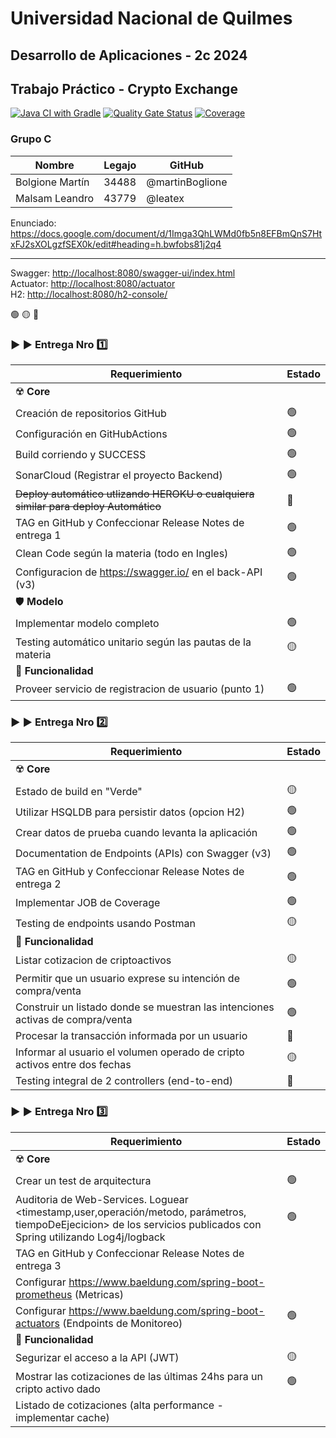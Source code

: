 # Universidad Nacional de Quilmes

## Desarrollo de Aplicaciones - 2c 2024

## Trabajo Práctico - Crypto Exchange

[![Java CI with Gradle](https://github.com/martinBoglione/UNQ-2024S2-DesApp-GrupoC/actions/workflows/build.yml/badge.svg)](https://github.com/martinBoglione/UNQ-2024S2-DesApp-GrupoC/actions/workflows/build.yml) 
[![Quality Gate Status](https://sonarcloud.io/api/project_badges/measure?project=martinBoglione_UNQ-202402-grupoG&metric=alert_status)](https://sonarcloud.io/summary/new_code?id=martinBoglione_UNQ-202402-grupoG) 
[![Coverage](https://sonarcloud.io/api/project_badges/measure?project=martinBoglione_UNQ-202402-grupoG&metric=coverage)](https://sonarcloud.io/summary/new_code?id=martinBoglione_UNQ-202402-grupoG)

### Grupo C

|Nombre|Legajo|GitHub|
|---|---|---|
|Bolgione Martín|34488|@martinBoglione|
|Malsam Leandro|43779|@leatex|

Enunciado: <https://docs.google.com/document/d/1Imga3QhLWMd0fb5n8EFBmQnS7HtxFJ2sXOLgzfSEX0k/edit#heading=h.bwfobs81j2q4>
___

Swagger: <http://localhost:8080/swagger-ui/index.html>  
Actuator: <http://localhost:8080/actuator>  
H2: <http://localhost:8080/h2-console/>

:green_circle: :yellow_circle: :red_circle:

### :arrow_forward: :arrow_forward: **Entrega Nro** :one:

|Requerimiento| Estado |
|---|----------------|
|:radioactive: **Core**| |
|Creación de repositorios GitHub| :green_circle: |
|Configuración en GitHubActions| :green_circle: |
|Build corriendo y SUCCESS| :green_circle: |
|SonarCloud (Registrar el proyecto Backend)| :green_circle: |
|~~Deploy automático utlizando HEROKU o cualquiera similar para deploy Automático~~| :red_circle: |
|TAG en GitHub y Confeccionar Release Notes de entrega 1| :green_circle: |
|Clean Code según la materia (todo en Ingles)| :green_circle: |
|Configuracion de https://swagger.io/ en el back-API (v3)|:green_circle:|
|:shield: **Modelo**| |
|Implementar modelo completo|:green_circle:|
|Testing automático unitario según las pautas de la materia|:yellow_circle:|
|:toolbox: **Funcionalidad**| |
|Proveer servicio de registracion de usuario (punto 1)|:green_circle:|

### :arrow_forward: :arrow_forward: **Entrega Nro** :two:

|Requerimiento|Estado|
|---|---|
|:radioactive: **Core**| |
|Estado de build en "Verde"|:yellow_circle:|
|Utilizar HSQLDB para persistir datos (opcion H2)|:green_circle:|
|Crear datos de prueba cuando levanta la aplicación|:green_circle:|
|Documentation de Endpoints (APIs) con Swagger (v3)|:green_circle:|
|TAG en GitHub y Confeccionar Release Notes de entrega 2|:green_circle:|
|Implementar JOB de Coverage|:green_circle:|
|Testing de endpoints usando Postman|:yellow_circle:|
|:toolbox: **Funcionalidad**| |
|Listar cotizacion de criptoactivos|:yellow_circle:|
|Permitir que un usuario exprese su intención de compra/venta|:green_circle:|
|Construir un listado donde se muestran las intenciones activas de compra/venta|:green_circle:|
|Procesar la transacción informada por un usuario|:red_circle:|
|Informar al usuario el volumen operado de cripto activos entre dos fechas|:yellow_circle:|
|Testing integral de 2 controllers (end-to-end)|:red_circle:|

### :arrow_forward: :arrow_forward: **Entrega Nro** :three:

|Requerimiento|Estado|
|---|---|
|:radioactive: **Core**| |
|Crear un test de arquitectura|:green_circle:|
|Auditoria de Web-Services. Loguear <timestamp,user,operación/metodo, parámetros, tiempoDeEjecicion> de los servicios publicados con Spring utilizando Log4j/logback|:green_circle:|
|TAG en GitHub y Confeccionar Release Notes de entrega 3| |
|Configurar <https://www.baeldung.com/spring-boot-prometheus> (Metricas)| |
|Configurar <https://www.baeldung.com/spring-boot-actuators> (Endpoints de Monitoreo)|:green_circle:|
|:toolbox: **Funcionalidad**| |
|Segurizar el acceso a la API (JWT)|:yellow_circle:|
|Mostrar las cotizaciones de las últimas 24hs para un cripto activo dado|:green_circle:|
|Listado de cotizaciones (alta performance - implementar cache)| |
